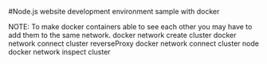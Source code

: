#Node.js website development environment sample with docker

NOTE:
To make docker containers able to see each other you may have to add them to the same network.
docker network create cluster
docker network connect cluster reverseProxy
docker network connect cluster node
docker network inspect cluster
